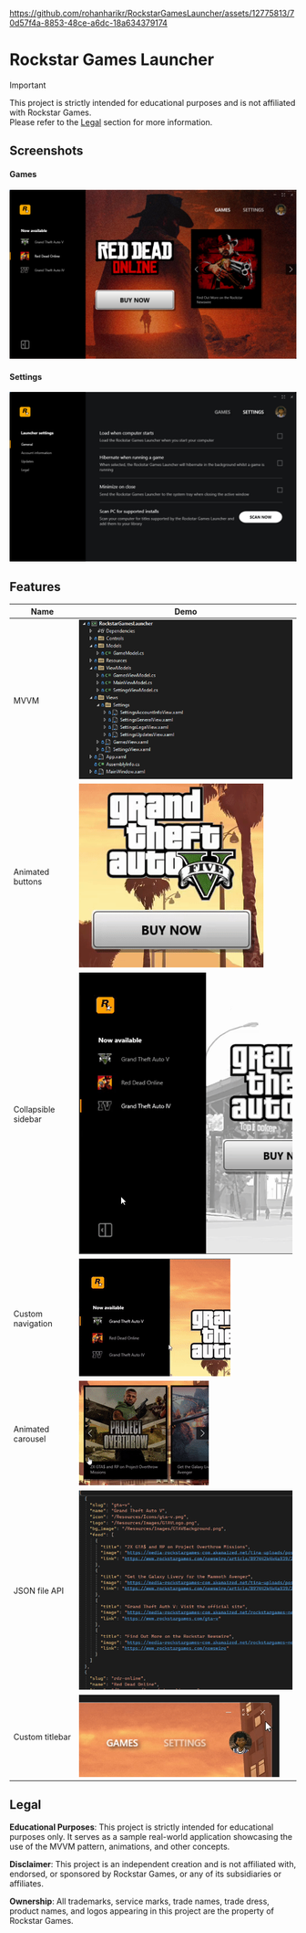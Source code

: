 https://github.com/rohanharikr/RockstarGamesLauncher/assets/12775813/70d57f4a-8853-48ce-a6dc-18a634379174

# Rockstar Games Launcher

> [!IMPORTANT]
> This project is strictly intended for educational purposes and is not affiliated with Rockstar Games.  
> Please refer to the [Legal](#Legal) section for more information.

## Screenshots

#### Games
![GamesView](./Screenshots/GamesView.png)

#### Settings
![SettingsView](./Screenshots/SettingsView.png)

## Features
|     Name               |    Demo                                   |
| -----------------------|-------------------------------------------|
| MVVM                   | ![](./Screenshots/MVVM.png)               |
| Animated buttons       | ![](./Screenshots/ButtonEffects.gif)      |
| Collapsible sidebar    | ![](./Screenshots/CollapsibleSidebar.gif) |
| Custom navigation      | ![](./Screenshots/CustomNavigation.gif)   |
| Animated carousel      | ![](./Screenshots/AnimatedCarousel.gif)   |
| JSON file API          | ![](./Screenshots/JsonFileApi.png)        |
| Custom titlebar        | ![](./Screenshots/CustomTitlebar.gif)     |

## Legal

**Educational Purposes**: This project is strictly intended for educational purposes only. It serves as a sample real-world application showcasing the use of the MVVM pattern, animations, and other concepts.

**Disclaimer**: This project is an independent creation and is not affiliated with, endorsed, or sponsored by Rockstar Games, or any of its subsidiaries or affiliates.

**Ownership**: All trademarks, service marks, trade names, trade dress, product names, and logos appearing in this project are the property of Rockstar Games.
